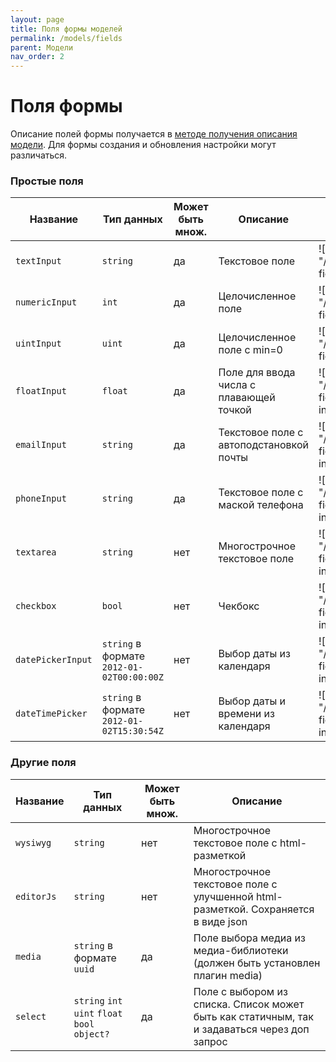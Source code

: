```yaml
---
layout: page
title: Поля формы моделей
permalink: /models/fields
parent: Модели
nav_order: 2
---
```

# Поля формы

Описание полей формы получается в [методе получения описания модели](https://gitlab.aeroidea.ru/internal-projects/focus/-/blob/develop/models/rest/openapi.yaml#/Models/get_models__model_code_). Для формы создания и обновления настройки могут различаться.

### Простые поля

| Название | Тип данных | Может быть множ. | Описание | Пример                                                         |
|----|----|----|----|----------------------------------------------------------------|
| `textInput` | `string` | да | Текстовое поле | ![broken img]({{ "/img/models-fields/text-input.png"           | relative_url}}) |
| `numericInput` | `int` | да | Целочисленное поле | ![broken img]({{ "/img/models-fields/num-input.png"            | relative_url}}) |
| `uintInput` | `uint` | да | Целочисленное поле с min=0 | ![broken img]({{ "/img/models-fields/uint-input.png"           | relative_url}}) |
| `floatInput` | `float` | да | Поле для ввода числа с плавающей точкой | ![broken img]({{ "/img/models-fields/float-input.png"          | relative_url}}) |
| `emailInput` | `string` | да | Текстовое поле с автоподстановкой почты | ![broken img]({{ "/img/models-fields/email-input.png"          | relative_url}}) |
| `phoneInput` | `string` | да | Текстовое поле с маской телефона | ![broken img]({{ "/img/models-fields/phone-input.png"          | relative_url}}) |
| `textarea` | `string` | нет | Многострочное текстовое поле | ![broken img]({{ "/img/models-fields/textarea-input.png"       | relative_url}}) |
| `checkbox` | `bool` | нет | Чекбокс | ![broken img]({{ "/img/models-fields/checkbox-input.png"       | relative_url}}) |
| `datePickerInput` | `string` в формате `2012-01-02T00:00:00Z` | нет | Выбор даты из календаря | ![broken img]({{ "/img/models-fields/datepicker-input.png"     | relative_url}}) |
| `dateTimePicker` | `string` в формате `2012-01-02T15:30:54Z` | нет | Выбор даты и времени из календаря | ![broken img]({{ "/img/models-fields/datetimepicker-input.png" | relative_url}}) |

### Другие поля

| Название | Тип данных | Может быть множ. | Описание |
|----|----|----|----|
| `wysiwyg` | `string` | нет | Многострочное текстовое поле с html-разметкой |
| `editorJs` | `string` | нет | Многострочное текстовое поле с улучшенной html-разметкой. Сохраняется в виде json |
| `media` | `string` в формате `uuid` | да | Поле выбора медиа из медиа-библиотеки (должен быть установлен плагин media) |
| `select` | `string` `int` `uint` `float` `bool` `object?` | да | Поле с выбором из списка. Список может быть как статичным, так и задаваться через доп запрос |


